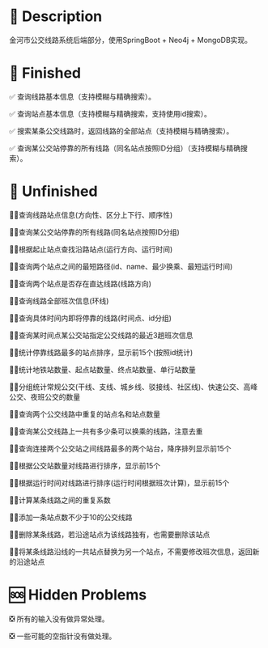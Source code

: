 # 🌈 Description



金河市公交线路系统后端部分，使用SpringBoot + Neo4j + MongoDB实现。

# 📖 Finished



✅ 查询线路基本信息（支持模糊与精确搜索）。

✅ 查询站点基本信息（支持模糊与精确搜索，支持使用id搜索）。

✅ 搜索某条公交线路时，返回线路的全部站点（支持模糊与精确搜索）。

✅ 查询某公交站停靠的所有线路（同名站点按照ID分组）（支持模糊与精确搜索）。

# 🤔 Unfinished


🤜🏼查询线路站点信息(方向性、区分上下行、顺序性)

🤜🏼查询某公交站停靠的所有线路(同名站点按照ID分组)

🤜🏼根据起止站点查找沿路站点(运行方向、运行时间)

🤜🏼查询两个站点之间的最短路径(id、name、最少换乘、最短运行时间)

🤜🏼查询两个站点是否存在直达线路(线路方向)

🤜🏼查询线路全部班次信息(环线)

🤜🏼查询具体时间内即将停靠的线路(时间点、id分组)

🤜🏼查询某时间点某公交站指定公交线路的最近3趟班次信息

🤜🏼统计停靠线路最多的站点排序，显示前15个(按照id统计)

🤜🏼统计地铁站数量、起点站数量、终点站数量、单行站数量

🤜🏼分组统计常规公交(干线、支线、城乡线、驳接线、社区线)、快速公交、高峰公交、夜班公交的数量

🤜🏼查询两个公交线路中重复的站点名和站点数量

🤜🏼查询某公交线路上一共有多少条可以换乘的线路，注意去重

🤜🏼查询连接两个公交站之间线路最多的两个站台，降序排列显示前15个

🤜🏼根据公交站数量对线路进行排序，显示前15个

🤜🏼根据运行时间对线路进行排序(运行时间根据班次计算)，显示前15个

🤜🏼计算某条线路之间的重复系数

🤜🏼添加一条站点数不少于10的公交线路

🤜🏼删除某条线路，若沿途站点为该线路独有，也需要删除该站点

🤜🏼将某条线路沿线的一共站点替换为另一个站点，不需要修改班次信息，返回新的沿途站点

# 🆘 Hidden Problems



❎ 所有的输入没有做异常处理。

❎ 一些可能的空指针没有做处理。


